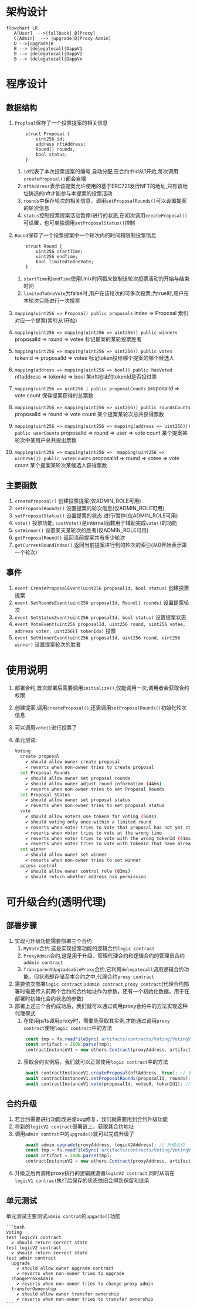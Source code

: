 # 架构设计
```mermaid
flowchart LR
   A[User]  -->|fallback| B[Proxy]
   C[Admin]  --> |upgrade|D[Proxy Admin]
   D -->|upgrade|B
   B --> |delegatecall|DappV1
   B --> |delegatecall|DappV2
   B --> |delegatecall|DappVx
```

# 程序设计
## 数据结构
1. `Proplsal`保存了一个投票提案的相关信息
    ```solidity
        struct Proposal {
            uint256 id;
            address nftAddress;
            Round[] rounds;
            bool status;
        }
    ```
    1. `id`代表了本次投票提案的编号,自动分配,在合约中id从1开始,每次调用`createProposal()`都会自增
    2. `nftAddress`表示该提案允许使用的基于ERC721发行NFT的地址,只有该地址铸造的nft才能参与本提案的投票活动
    3. `rounds`中保存轮次的相关信息，调用`setProposalRounds()`可以设置提案的轮次信息
    4. `status`控制投票提案活动暂停/进行的状态,在初次调用`createProposal()`可设置，也可单独调用`setProposalStatus()`控制

2. `Round`保存了一个投票提案中一个轮次内的时间和限制投票信息
    ```solidity
        struct Round {
            uint256 startTime;
            uint256 endTime;
            bool limitedToOneVote;
        }
    ```
    1. `startTime`和`endTime`使用Unix时间戳来控制该轮次投票活动的开始与结束时间
    2. `limitedToOneVote`为false时,用户在该轮次的可多次投票;为true时,用户在本轮次只能进行一次投票

3. `mapping(uint256 => Proposal) public proposals` index => Proposal 索引对应一个提案(索引从1开始)
4. `mapping(uint256 => mapping(uint256 => uint256)) public winners` proposalId => round => votee 标记提案的某轮投票胜者
5. `mapping(uint256 => mapping(uint256 => uint256)) public votes` tokenId => proposalId => votee 标记token投给哪个提案的哪个候选人
6. `mapping(address => mapping(uint256 => bool)) public hasVoted` nftaddress => tokenId => bool 某nft地址的tokenId是否投过票
7. `mapping(uint256 => uint256 ) public proposalCounts` proposalId => vote count 保存提案获得的总票数
8. `mapping(uint256 => mapping(uint256 => uint256)) public roundsCounts` proposalId => round => vote count 某个提案某轮次总共获得票数
9. `mapping(uint256 => mapping(uint256 => mapping(address => uint256))) public userCounts` proposalId => round => user => vote count 某个提案某轮次中某用户总共投出票数
10. `mapping(uint256 => mapping(uint256 =>  mapping(uint256 => uint256))) public voteeCounts` proposalId => round => votee => vote count 某个提案某轮次某候选人获得票数

## 主要函数
1. `createProposal()` 创建投票提案(仅ADMIN_ROLE可用)
2. `setProposalRounds()` 设置提案的轮次信息(仅ADMIN_ROLE可用)
3. `setProposalStatus()` 设置提案的状态 进行/暂停(仅ADMIN_ROLE可用)
4. `vote()` 投票功能, `castVote()`是internal函数用于辅助完成`vote()`的功能
5. `setWinner()` 设置某天某轮次的胜者(仅ADMIN_ROLE可用)
6. `getProposalRound()` 返回当前提案共有多少轮次
7. `getCurrentRoundIndex()` 返回当前提案进行到的轮次的索引(从0开始表示第一个轮次)

## 事件
1. `event CreateProposalEvent(uint256 proposalId, bool status)` 创建投票提案
2. `event SetRoundsEvent(uint256 proposalId, Round[] rounds)` 设置提案轮次
3. `event SetStatusEvent(uint256 proposalId, bool status)` 设置提案状态
4. `event VoteEvent(uint256 proposalId, uint256 round, uint256 votee, address voter, uint256[] tokenIds)` 投票
5. `event SetWinnerEvent(uint256 proposalId, uint256 round, uint256 winner)` 设置提案轮次的胜者

# 使用说明
1. 部署合约,首次部署后需要调用`initialize()`,仅能调用一次,调用者会获取合约权限
2. 创建提案,调用`createProposal()`,还需调用`setProposalRounds()`初始化轮次信息
3. 可以调用`vote()`进行投票了
4. 单元测试:

    ```bash
    Voting
      create proposal
        ✔ should allow owner create proposal
        ✔ reverts when non-owner tries to create proposal
      set Proposal Rounds
        ✔ should allow owner set proposal rounds
        ✔ should allow owner adjust round information (44ms)
        ✔ reverts when non-owner tries to set Proposal Rounds
      set Proposal Status
        ✔ should allow owner set proposal status
        ✔ reverts when non-owner tries to set proposal status
      vote
        ✔ should allow voters use tokens for voting (56ms)
        ✔ should voting only once within a limited round
        ✔ reverts when voter tries to vote that proposal has not yet started
        ✔ reverts when voter tries to vote at the wrong time
        ✔ reverts when voter tries to vote with the wrong tokenId (41ms)
        ✔ reverts when voter tries to vote with tokenId that have already been used
      set winner
        ✔ should allow owner set winner
        ✔ reverts when non-owner tries to set winner
      access control
        ✔ should allow owner control role (83ms)
        ✔ should return whether address has permission
    ```


# 可升级合约(透明代理)
## 部署步骤
1. 实现可升级功能需要部署三个合约
    1. `MyVote`合约,这是实现投票功能的逻辑合约`logic contract`
    2. `ProxyAdmin`合约,这是用于升级、管理代理合约和逻辑合约的管理员合约`addmin contract`
    3. `TransparentUpgradeableProxy`合约,它利用`delegatecall`调用逻辑合约功能，但状态却存储至本合约之中,代理合约`proxy contract`
2. 需要依次部署`logic contract`,`addmin contract`,`proxy contract`(代理合约部署时需要传入前两个合约的合约地址作为参数，还有一个初始化数据，用于在部署时初始化合约状态的参数)
3. 部署上述三个合约成功后，我们就可以通过调用proxy合约中的方法实现这种代理模式
    1. 在使用js/ts调用proxy时，需要先获取其实例,才能通过调用`proxy contract`使用`logic contract`中的方法
    ```typescript
        const tmp = fs.readFileSync(`artifacts/contracts/Voting/VotingV1.sol/VoteV1.json`, 'utf-8');
        const artifact = JSON.parse(tmp);
        contractInstanceV1 = new ethers.Contract(proxyAddress, artifact1.abi, owner);
    ```
    2. 获取合约实例后，我们就可以正常使用`logic contract`中的方法
    ```typescript
        await contractInstanceV1.createProposal(nftAddress, true); // 创建投票提案
        await contractInstanceV1.setProposalRounds(proposalId, rounds); // 设置提案的轮次信息
        await contractInstanceV1.vote(proposalId, votee0, tokenId1); // 进行投票
    ```
## 合约升级
1. 若合约需要进行功能改进或bug修复，我们就需要用到合约升级功能
2. 将新的`logicV2 contract`部署链上，获取其合约地址
3. 调用`admin contrat`中的`upgrade()`就可以完成升级了
    ```typescript
        await admin.upgrade(proxyAddress, logicV2Address); // 升级合约
        const tmp = fs.readFileSync(`artifacts/contracts/Voting/VotingV2.sol/VoteV2.json`, 'utf-8');
        const artifact = JSON.parse(tmp);
        contractInstanceV2 = new ethers.Contract(proxyAddress, artifact.abi, owner);
    ```
4. 升级之后再调用proxy执行的逻辑就遵循`logicV2 contract`,同时从前在`logicV1 contract`执行后保存的状态依旧会得到保留和继承
## 单元测试
单元测试主要测试`admin contrat`的`upgarde()`功能

    ```bash
    Voting
    test logicV1 contract
      ✔ should return correct state
    test logicV2 contract
      ✔ should return correct state
    test admin contract
      upgrade
        ✔ should allow owner upgrade contract
        ✔ reverts when non-owner tries to upgrade
      changeProxyAdmin
        ✔ reverts when non-owner tries to change proxy admin
      transferOwnership
        ✔ should allow owner transfer ownership
        ✔ reverts when non-owner tries to transfer ownership
    ```
